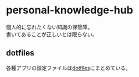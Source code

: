 # personal-knowledge-hub
個人的に忘れたくない知識の保管庫。  
書いてあることが正しいとは限らない。

## dotfiles
各種アプリの設定ファイルは[dotfiles](https://github.com/sh1Nome/dotfiles)にまとめている。
